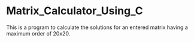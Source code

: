 # Matrix_Calculator_Using_C
This is a program to calculate the solutions for an entered matrix having a maximum order of 20x20.
